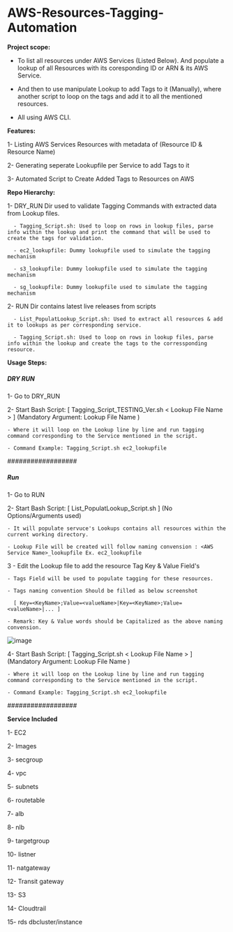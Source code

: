 # AWS-Resources-Tagging-Automation
**Project scope:**
- To list all resources under AWS Services (Listed Below). And populate a lookup of all Resources with its coresponding ID or ARN &amp; its AWS Service. 

- And then to use manipulate Lookup to add Tags to it (Manually), where another script to loop on the tags and add it to all the mentioned resources. 

- All using AWS CLI.

**Features:**

1- Listing AWS Services Resources with metadata of (Resource ID & Resource Name)

2- Generating seperate Lookupfile per Service to add Tags to it

3- Automated Script to Create Added Tags to Resources on AWS

**Repo Hierarchy:**

  1- DRY_RUN Dir used to validate Tagging Commands with extracted data from Lookup files.

      - Tagging_Script.sh: Used to loop on rows in lookup files, parse info within the lookup and print the command that will be used to create the tags for validation.

      - ec2_lookupfile: Dummy lookupfile used to simulate the tagging mechanism 

      - s3_lookupfile: Dummy lookupfile used to simulate the tagging mechanism

      - sg_lookupfile: Dummy lookupfile used to simulate the tagging mechanism

  2- RUN Dir contains latest live releases from scripts

      - List_PopulatLookup_Script.sh: Used to extract all resources & add it to lookups as per corresponding service. 

      - Tagging_Script.sh: Used to loop on rows in lookup files, parse info within the lookup and create the tags to the corressponding resource.  

**Usage Steps:**

  ##### DRY RUN #####

  1- Go to DRY_RUN 

  2- Start Bash Script: [ Tagging_Script_TESTING_Ver.sh \< Lookup File Name \> ] (Mandatory Argument: Lookup File Name )

    - Where it will loop on the Lookup line by line and run tagging command corresponding to the Service mentioned in the script.

    - Command Example: Tagging_Script.sh ec2_lookupfile

  ##################
  
  ##### Run #####

  1- Go to RUN 
  
  2- Start Bash Script: [ List_PopulatLookup_Script.sh ] (No Options/Arguments used)

    - It will populate servuce's Lookups contains all resources within the current working directory.
    
    - Lookup File will be created will follow naming convension : <AWS Service Name>_lookupfile Ex. ec2_lookupfile

  3 - Edit the Lookup file to add the resource Tag Key & Value Field's

    - Tags Field will be used to populate tagging for these resources. 

    - Tags naming convention Should be filled as below screenshot 
      
      [ Key=<KeyName>;Value=<valueName>|Key=<KeyName>;Value=<valueName>|... ]

    - Remark: Key & Value words should be Capitalized as the above naming convension.

  ![image](https://user-images.githubusercontent.com/26026302/209599819-47214593-1577-4734-94d9-0078693820e6.png)
  
  4- Start Bash Script: [ Tagging_Script.sh \< Lookup File Name \> ] (Mandatory Argument: Lookup File Name )

    - Where it will loop on the Lookup line by line and run tagging command corresponding to the Service mentioned in the script.

    - Command Example: Tagging_Script.sh ec2_lookupfile

  ##################

**Service Included** 

  1- EC2

  2- Images

  3- secgroup

  4- vpc

  5- subnets

  6- routetable

  7- alb
 
  8- nlb

  9- targetgroup

  10- listner

  11- natgateway

  12- Transit gateway

  13- S3

  14- Cloudtrail

  15- rds dbcluster/instance
